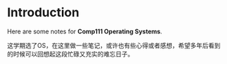 # Introduction

Here are some notes for **Comp111 Operating Systems**.

这学期选了OS，在这里做一些笔记，或许也有些心得或者感想，希望多年后看到的时候可以回想起这段忙碌又充实的难忘日子。

